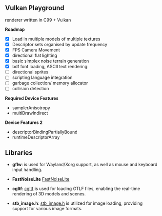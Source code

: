 ## Vulkan Playground

renderer written in C99 + Vulkan

**Roadmap**
 - [X] Load in multiple models of multiple textures
 - [X] Descriptor sets organised by update frequency
 - [X] FPS Camera Movement
 - [X] directional flat lighting
 - [X] basic simplex noise terrain generation
 - [X] bdf font loading, ASCII text rendering
 - [ ] directional sprites
 - [ ] scripting language integration
 - [ ] garbage collection/ memory allocator
 - [ ] collision detection

**Required Device Features**
 - samplerAnisotropy
 - multiDrawIndirect

**Device Features 2**
 - descriptorBindingPartiallyBound
 - runtimeDescriptorArray

## Libraries

- **gflw**: is used for Wayland/Xorg support, as well as mouse and keyboard input handling.

- **FastNoiseLite** [FastNoiseLite](https://github.com/Auburn/FastNoiseLite/tree/master/C)

- **cgltf**: [cgltf](https://github.com/jkuhlmann/cgltf/tree/master) is used for loading GTLF files, enabling the real-time rendering of 3D models and scenes.

- **stb_image.h**: [stb_image.h](https://github.com/nothings/stb/blob/master/stb_image.h) is utilized for image loading, providing support for various image formats.


